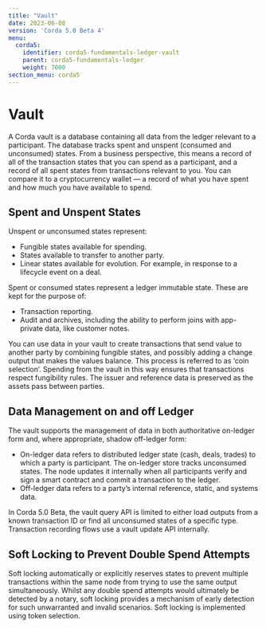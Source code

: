 ```yaml
---
title: "Vault"
date: 2023-06-08
version: 'Corda 5.0 Beta 4'
menu:
  corda5:
    identifier: corda5-fundamentals-ledger-vault
    parent: corda5-fundamentals-ledger
    weight: 7000
section_menu: corda5
---
```


# Vault

A Corda vault is a database containing all data from the ledger relevant to a participant. The database tracks spent and unspent (consumed and unconsumed) states. From a business perspective, this means a record of all of the transaction states that you can spend as a participant, and a record of all spent states from transactions relevant to you. You can compare it to a cryptocurrency wallet — a record of what you have spent and how much you have available to spend. 

## Spent and Unspent States

Unspent or unconsumed states represent:
* Fungible states available for spending. 
* States available to transfer to another party. 
* Linear states available for evolution. For example, in response to a lifecycle event on a deal.

Spent or consumed states represent a ledger immutable state. These are kept for the purpose of: 
* Transaction reporting. 
* Audit and archives, including the ability to perform joins with app-private data, like customer notes.

You can use data in your vault to create transactions that send value to another party by combining fungible states, and possibly adding a change output that makes the values balance. This process is referred to as ‘coin selection’.
Spending from the vault in this way ensures that transactions respect fungibility rules. The issuer and reference data is preserved as the assets pass between parties.

## Data Management on and off Ledger

The vault supports the management of data in both authoritative on-ledger form and, where appropriate, shadow off-ledger form:
* On-ledger data refers to distributed ledger state (cash, deals, trades) to which a party is participant. The on-ledger store tracks unconsumed states. The node updates it internally when all participants verify and sign a smart contract and commit a transaction to the ledger.
* Off-ledger data refers to a party’s internal reference, static, and systems data.

In Corda 5.0 Beta, the vault query API is limited to either load outputs from a known transaction ID or find all unconsumed states of a specific type.
Transaction recording flows use a vault update API internally.

## Soft Locking to Prevent Double Spend Attempts

Soft locking automatically or explicitly reserves states to prevent multiple transactions within the same node from trying to use the same output simultaneously. Whilst any double spend attempts would ultimately be detected by a notary, soft locking provides a mechanism of early detection for such unwarranted and invalid scenarios.
Soft locking is implemented using token selection.